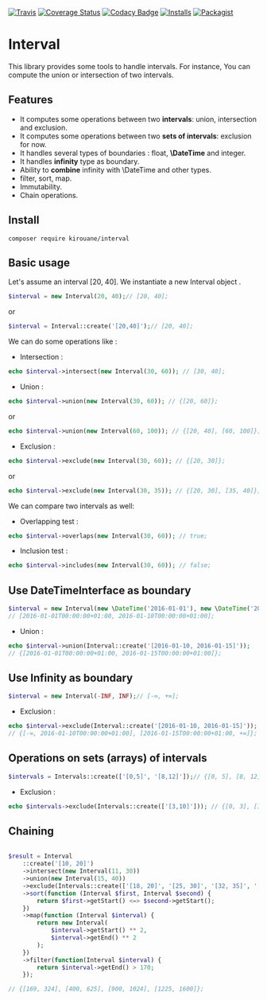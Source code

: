 [![Travis](https://img.shields.io/travis/Kirouane/interval/master.svg)](http://travis-ci.org/Kirouane/interval)
[![Coverage Status](https://coveralls.io/repos/github/Kirouane/interval/badge.svg)](https://coveralls.io/github/Kirouane/interval)
[![Codacy Badge](https://api.codacy.com/project/badge/Grade/783c18637e574894bc6a37e1c5c75e93)](https://www.codacy.com/app/Kirouane/interval?utm_source=github.com&amp;utm_medium=referral&amp;utm_content=Kirouane/interval&amp;utm_campaign=Badge_Grade)
[![Installs](https://img.shields.io/packagist/dt/Kirouane/interval.svg)](https://packagist.org/packages/Kirouane/interval/stats)
[![Packagist](https://img.shields.io/packagist/v/Kirouane/interval.svg)](https://packagist.org/packages/Kirouane/interval)

Interval
======

This library provides some tools to handle intervals. For instance, You can compute the union or intersection of two intervals.

Features
------

* It computes some operations between two **intervals**: union, intersection and exclusion.
* It computes some operations between two **sets of intervals**: exclusion for now.
* It handles several types of boundaries : float, **\DateTime** and integer. 
* It handles **infinity** type as boundary.
* Ability to **combine** infinity with \DateTime and other types.
* filter, sort, map.
* Immutability.
* Chain operations.

Install
------

`composer require kirouane/interval`



Basic usage
---------

Let's assume an interval [20, 40].
We instantiate a new Interval object .

```php
$interval = new Interval(20, 40);// [20, 40];
```

or

```php
$interval = Interval::create('[20,40]');// [20, 40];
```


We can do some operations like : 
* Intersection : 

```php
echo $interval->intersect(new Interval(30, 60)); // [30, 40];
```

* Union : 

```php
echo $interval->union(new Interval(30, 60)); // {[20, 60]};
```

or

```php
echo $interval->union(new Interval(60, 100)); // {[20, 40], [60, 100]};
```

* Exclusion : 

```php
echo $interval->exclude(new Interval(30, 60)); // {[20, 30]};
```

or

```php
echo $interval->exclude(new Interval(30, 35)); // {[20, 30], [35, 40]};
```

We can compare two intervals as well: 
* Overlapping test : 

```php
echo $interval->overlaps(new Interval(30, 60)); // true;
```

* Inclusion test : 

```php
echo $interval->includes(new Interval(30, 60)); // false;
```
Use DateTimeInterface as boundary
---------

```php
$interval = new Interval(new \DateTime('2016-01-01'), new \DateTime('2016-01-10'));
// [2016-01-01T00:00:00+01:00, 2016-01-10T00:00:00+01:00];
```

* Union : 

```php
echo $interval->union(Interval::create('[2016-01-10, 2016-01-15]')); 
// {[2016-01-01T00:00:00+01:00, 2016-01-15T00:00:00+01:00]};
```

Use Infinity as boundary
---------

```php
$interval = new Interval(-INF, INF);// [-∞, +∞];
```

* Exclusion : 

```php
echo $interval->exclude(Interval::create('[2016-01-10, 2016-01-15]')); 
// {[-∞, 2016-01-10T00:00:00+01:00], [2016-01-15T00:00:00+01:00, +∞]};
```

Operations on sets (arrays) of intervals
---------

```php
$intervals = Intervals::create(['[0,5]', '[8,12]']);// {[0, 5], [8, 12]};
```

* Exclusion : 

```php
echo $intervals->exclude(Intervals::create(['[3,10]'])); // {[0, 3], [10, 12]};
```

Chaining
---------

```php

$result = Interval
    ::create('[10, 20]')
    ->intersect(new Interval(11, 30))
    ->union(new Interval(15, 40))
    ->exclude(Intervals::create(['[18, 20]', '[25, 30]', '[32, 35]', '[12, 13]']))
    ->sort(function (Interval $first, Interval $second) {
        return $first->getStart() <=> $second->getStart();
    })
    ->map(function (Interval $interval) {
        return new Interval(
            $interval->getStart() ** 2,
            $interval->getEnd() ** 2
        );
    })
    ->filter(function(Interval $interval) {
        return $interval->getEnd() > 170;
    }); 

// {[169, 324], [400, 625], [900, 1024], [1225, 1600]};
```

